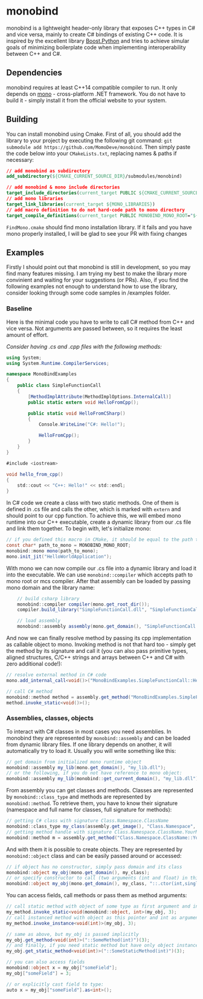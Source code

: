 # monobind
monobind is a lightweight header-only library that exposes C++ types in C# and vice versa, mainly to create C# bindings of existing C++ code. It is inspired by the excellent library [Boost.Python](https://www.boost.org/doc/libs/1_74_0/libs/python) and tries to achieve simular goals of minimizing boilerplate code when implementing interoperability between C++ and C#.

## Dependencies
monobind requires at least C++14 compatible compiler to run. It only depends on [mono](https://www.mono-project.com/) - cross-platform .NET framework. You do not have to build it - simply install it from the official website to your system.

## Building
You can install monobind using Cmake. First of all, you should add the library to your project by executing the following git command: `git submodule add https://github.com/MomoDeve/monobind`. Then simply paste the code below into your `CMakeLists.txt`, replacing names & paths if necessary:
```CMake
// add monobind as subdirectory
add_subdirectory(${CMAKE_CURRENT_SOURCE_DIR}/submodules/monobind)

// add monobind & mono include directories
target_include_directories(current_target PUBLIC ${CMAKE_CURRENT_SOURCE_DIR}/submodules/monobind/include ${MONO_INCLUDE_DIR})
// add mono libraries
target_link_libraries(current_target ${MONO_LIBRARIES})
// add macro definition to do not hard-code path to mono directory
target_compile_definitions(current_target PUBLIC MONOBIND_MONO_ROOT="${MONO_ROOT_DIR}")
```
`FindMono.cmake` should find mono installation library. If it fails and you have mono properly installed, I will be glad to see your PR with fixing changes

## Examples

Firstly I should point out that monobind is still in development, so you may find many features missing. I am trying my best to make the library more convinient and waiting for your suggestions (or PRs). Also, if you find the following examples not enough to understand how to use the library, consider looking through some code samples in /examples folder.

### Baseline
Here is the minimal code you have to write to call C# method from C++ and vice versa. Not arguments are passed between, so it requires the least amount of effort.

*Consider having .cs and .cpp files with the following methods:*
```cs
using System;
using System.Runtime.CompilerServices;

namespace MonoBindExamples
{
    public class SimpleFunctionCall
    {
        [MethodImplAttribute(MethodImplOptions.InternalCall)]
        public static extern void HelloFromCpp();

        public static void HelloFromCSharp()
        {
            Console.WriteLine("C#: Hello!");

            HelloFromCpp();
        }
    }
}
```
```cs
#include <iostream>

void hello_from_cpp()
{
    std::cout << "C++: Hello!" << std::endl;
}
```
In C# code we create a class with two static methods. One of them is defined in .cs file and calls the other, which is marked with `extern` and should point to our cpp function. To achieve this, we will embed mono runtime into our C++ executable, create a dynamic library from our .cs file and link them together. To begin with, let's initialize mono:
```cs
// if you defined this macro in CMake, it should be equal to the path to the mono root directory
const char* path_to_mono = MONOBIND_MONO_ROOT;
monobind::mono mono(path_to_mono);
mono.init_jit("HelloWorldApplication");
```
With mono we can now compile our .cs file into a dynamic library and load it into the executable. We can use `monobind::compiler` which accepts path to mono root or mcs compiler. After that assembly can be loaded by passing mono domain and the library name:
```cs
    // build csharp library
    monobind::compiler compiler(mono.get_root_dir());
    compiler.build_library("SimpleFunctionCall.dll", "SimpleFunctionCall.cs");

    // load assembly
    monobind::assembly assembly(mono.get_domain(), "SimpleFunctionCall.dll");
```
And now we can finally resolve method by passing its cpp implementation as callable object to mono. Invoking method is not that hard too - simply get the method by its signature and call it (you can also pass primitive types, aligned structures, C/C++ strings and arrays between C++ and C# with zero additional code!):
```cs
// resolve external method in C# code
mono.add_internal_call<void()>("MonoBindExamples.SimpleFunctionCall::HelloFromCpp()", MONOBIND_CALLABLE(hello_from_cpp));

// call C# method
monobind::method method = assembly.get_method("MonoBindExamples.SimpleFunctionCall::HelloFromCSharp()");
method.invoke_static<void()>();
```

### Assemblies, classes, objects
To interact with C# classes in most cases you need assemblies. In monobind they are represented by `monobind::assembly` and can be loaded from dynamic library files. If one library depends on another, it will automatically try to load it. Usually you will write something like this:
```cs
// get domain from initialized mono runtime object
monobind::assembly my_lib(mono.get_domain(), "my_lib.dll");
// or the following, if you do not have reference to mono object:
monobind::assembly my_lib(monobind::get_current_domain(), "my_lib.dll");
```
From assembly you can get classes and methods. Classes are represented by `monobind::class_type` and methods are represented by `monobind::method`. To retrieve them, you have to know their signature (namespace and full name for classes, full signature for methods):
```cs
// getting C# class with signature Class.Namespace.ClassName 
monobind::class_type my_class(assembly.get_image(), "Class.Namespace", "ClassName");
// getting method handle with signature Class.Namespace.ClassName.YourMethod(int), can be either static or instanced
monobind::method m = assembly.get_method("Class.Namespace.ClassName::YourMethod(int,single)");
```
And with them it is possible to create objects. They are represented by `monobind::object` class and can be easily passed around or accessed:
```cs
// if object has no constructor, simply pass domain and its class
monobind::object my_obj(mono.get_domain(), my_class);
// or specify constructor to call (two arguments (int and float) in this case):
monobind::object my_obj(mono.get_domain(), my_class, "::.ctor(int,single)", 3, 2.5f);
```
You can access fields, call methods or pass them as method arguments:
```cs
// call static method with object of some type as first argument and int as second argument:
my_method.invoke_static<void(monobind::object, int>(my_obj, 3);
// call instanced method with object as this pointer and int as argument:
my_method.invoke_instance<void(int)>(my_obj, 3);
```
```cs
// same as above, but my_obj is passed implicitly
my_obj.get_method<void(int)>("::SomeMethod(int)")(3);
// and finally, if you need static method but have only object instance:
my_obj.get_static_method<void(int)>("::SomeStaticMethod(int)")(3);
```
```cs
// you can also access fields
monobind::object x = my_obj["someField"];
my_obj["someField"] = 3;

// or explicitly cast field to type:
auto x = my_obj["someField"].as<int>();
```